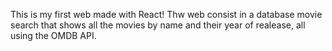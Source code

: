 This is my first web made with React!
Thw web consist in a database movie search that shows all the movies by name and their year of realease, all using the OMDB API.
